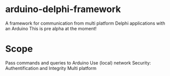 # arduino-delphi-framework
A framework for communication from multi platform Delphi applications with an Arduino 
This is pre alpha at the moment!
# Scope
Pass commands and queries to Arduino
Use (local) network
Security: Authentification and Integrity
Multi platform
